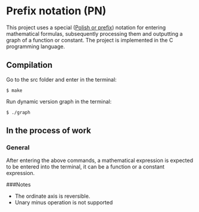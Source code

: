 # Prefix notation (PN)
This project uses a special ([Polish or prefix](https://en.wikipedia.org/wiki/Polish_notation)) notation for entering mathematical formulas, subsequently processing them and outputting a graph of a function or constant. The project is implemented in the C programming language.

## Compilation
Go to the src folder and enter in the terminal:
```
$ make
```
Run dynamic version graph in the terminal:
```
$ ./graph
```

## In the process of work
### General
After entering the above commands, a mathematical expression is expected to be entered into the terminal, it can be a function or a constant expression.

###Notes 
- The ordinate axis is reversible.
- Unary minus operation is not supported
